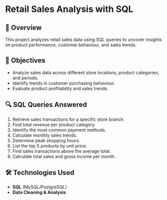 # Retail Sales Analysis with SQL

## 📌 Overview
This project analyzes retail sales data using SQL queries to uncover insights on product performance, customer behaviour, and sales trends.

## 🎯 Objectives
- Analyze sales data across different store locations, product categories, and periods.
- Identify trends in customer purchasing behaviour.
- Evaluate product profitability and sales trends.

## 🔍 SQL Queries Answered
1. Retrieve sales transactions for a specific store branch.
2. Find total revenue per product category.
3. Identify the most common payment methods.
4. Calculate monthly sales trends.
5. Determine peak shopping hours.
6. List the top 5 products by unit price.
7. Find sales transactions above the average total.
8. Calculate total sales and gross income per month.

## 🛠️ Technologies Used
- **SQL** (MySQL/PostgreSQL)
- **Data Cleaning & Analysis**

